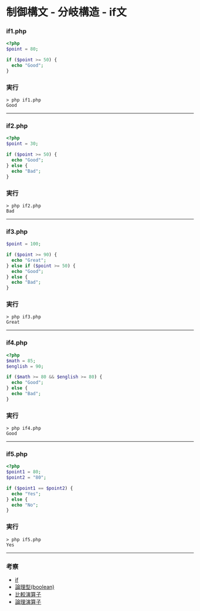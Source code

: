 # 制御構文 - 分岐構造 - if文

### if1.php

```php
<?php
$point = 80;

if ($point >= 50) {
  echo "Good";
}
```

### 実行

```
> php if1.php
Good
```

---

### if2.php

```php
<?php
$point = 30;

if ($point >= 50) {
  echo "Good";
} else {
  echo "Bad";
}
```

### 実行

```
> php if2.php
Bad
```

---


### if3.php

```php
$point = 100;

if ($point >= 90) {
  echo "Great";
} else if ($point >= 50) {
  echo "Good";
} else {
  echo "Bad";
}
```

### 実行

```
> php if3.php
Great
```

---


### if4.php

```php
<?php
$math = 85;
$english = 90;

if ($math >= 80 && $english >= 80) {
  echo "Good";
} else {
  echo "Bad";
}
```

### 実行

```
> php if4.php
Good
```

---

### if5.php

```php
<?php
$point1 = 80;
$point2 = "80";

if ($point1 == $point2) {
  echo "Yes";
} else {
  echo "No";
}
```

### 実行

```
> php if5.php
Yes
```

---

### 考察

+ [if](https://www.php.net/manual/ja/control-structures.if.php)
+ [論理型(boolean)](https://www.php.net/manual/ja/language.types.boolean.php)
+ [比較演算子](https://www.php.net/manual/ja/language.operators.comparison.php)
+ [論理演算子](https://www.php.net/manual/ja/language.operators.logical.php)
